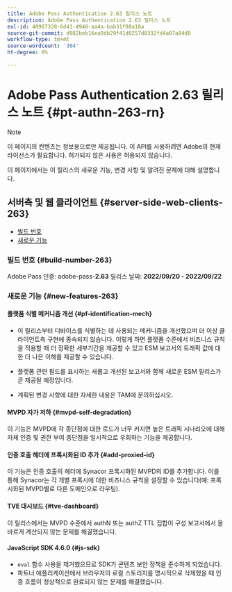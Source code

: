 ```yaml
---
title: Adobe Pass Authentication 2.63 릴리스 노트
description: Adobe Pass Authentication 2.63 릴리스 노트
exl-id: 40987328-6d41-4948-aa4a-bab31f98a18a
source-git-commit: d982beb16ea0db29f41d0257d8332fd4a07a84d8
workflow-type: tm+mt
source-wordcount: '304'
ht-degree: 0%

---
```


# Adobe Pass Authentication 2.63 릴리스 노트 {#pt-authn-263-rn}

>[!NOTE]
>
>이 페이지의 컨텐츠는 정보용으로만 제공됩니다. 이 API를 사용하려면 Adobe의 현재 라이선스가 필요합니다. 허가되지 않은 사용은 허용되지 않습니다.

이 페이지에서는 이 릴리스의 새로운 기능, 변경 사항 및 알려진 문제에 대해 설명합니다.

## 서버측 및 웹 클라이언트 {#server-side-web-clients-263}

* [빌드 번호](#build-number)
* [새로운 기능](#new-features)

### 빌드 번호 {#build-number-263}

Adobe Pass 인증: adobe-pass-**2.63**
릴리스 날짜: **2022/09/20 - 2022/09/22**

### 새로운 기능 {#new-features-263}

#### 플랫폼 식별 메커니즘 개선 {#pf-identification-mech}

* 이 릴리스부터 디바이스를 식별하는 데 사용되는 메커니즘을 개선했으며 더 이상 클라이언트측 구현에 종속되지 않습니다. 이렇게 하면 플랫폼 수준에서 비즈니스 규칙을 적용할 때 더 정확한 세부기간을 제공할 수 있고 ESM 보고서의 트래픽 값에 대한 더 나은 이해를 제공할 수 있습니다.

* 플랫폼 관련 필드를 표시하는 새롭고 개선된 보고서와 함께 새로운 ESM 릴리스가 곧 제공될 예정입니다.

* 계획된 변경 사항에 대한 자세한 내용은 TAM에 문의하십시오.

#### MVPD 자가 저하 {#mvpd-self-degradation}

이 기능은 MVPD에 각 종단점에 대한 로드가 너무 커지면 높은 트래픽 시나리오에 대해 자체 인증 및 권한 부여 종단점을 일시적으로 우회하는 기능을 제공합니다.


#### 인증 호출 헤더에 프록시화된 ID 추가 {#add-proxied-id}

이 기능은 인증 호출의 헤더에 Synacor 프록시화된 MVPD의 ID를 추가합니다. 이를 통해 Synacor는 각 개별 프록시에 대한 비즈니스 규칙을 설정할 수 있습니다(예: 프록시화된 MVPD별로 다른 도메인으로 라우팅).


#### TVE 대시보드 {#tve-dashboard}

이 릴리스에서는 MVPD 수준에서 authN 또는 authZ TTL 집합이 구성 보고서에서 올바르게 계산되지 않는 문제를 해결했습니다.


#### JavaScript SDK 4.6.0 {#js-sdk}

* `eval` 함수 사용을 제거했으므로 SDK가 콘텐츠 보안 정책을 준수하게 되었습니다.
* 파트너 애플리케이션에서 브라우저의 로컬 스토리지를 명시적으로 삭제했을 때 인증 흐름이 정상적으로 완료되지 않는 문제를 해결했습니다.
